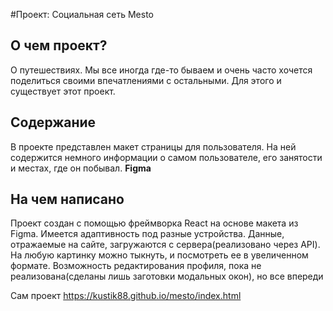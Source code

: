 #Проект: Социальная сеть Mesto

## О чем проект?

О путешествиях. Мы все иногда где-то бываем и очень часто хочется поделиться своими впечатлениями с остальными. Для этого и существует этот проект.

## Содержание

В проекте представлен макет страницы для пользователя. На ней содержится немного информации о самом пользователе, его занятости и местах, где он побывал.
**Figma**

## На чем написано

Проект создан с помощью фреймворка React на основе макета из Figma. Имеется адаптивность под разные устройства. Данные, отражаемые на сайте, загружаются с сервера(реализовано через API). На любую картинку можно тыкнуть, и посмотреть ее в увеличенном формате. Возможность редактирования профиля, пока не реализована(сделаны лишь заготовки модальных окон), но все впереди


 Сам проект  https://kustik88.github.io/mesto/index.html
